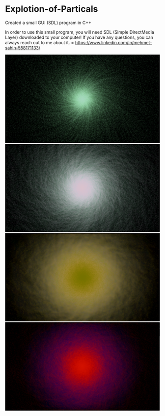 # Explotion-of-Particals
Created a small GUI (SDL) program in C++ 


In order to use this small program, you will need SDL (Simple DirectMedia Layer) downloaded to your computer!
If you have any questions, you can always reach out to me about it. = https://www.linkedin.com/in/mehmet-sahin-558171133/

![](Images/image1.png)
![](Images/image2.png)
![](Images/image3.png)
![](Images/image4.png)
